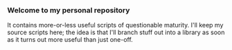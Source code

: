 ### Welcome to my personal repository
It contains more-or-less useful scripts of questionable maturity. I'll keep
my source scripts here; the idea is that I'll branch stuff out into a library
as soon as it turns out more useful than just one-off.
